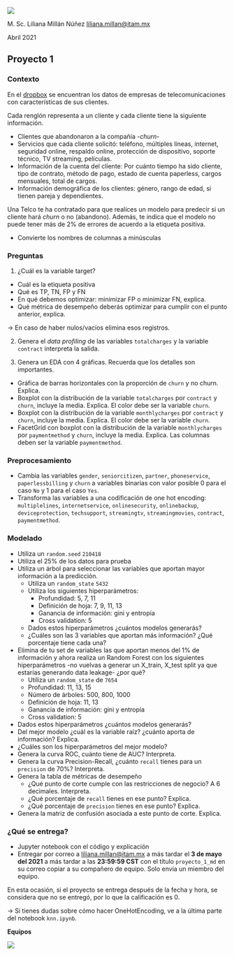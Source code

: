 ![](./images/itam_logo.png)

M. Sc. Liliana Millán Núñez liliana.millan@itam.mx

Abril 2021

## Proyecto 1

### Contexto

En el [dropbox](https://www.dropbox.com/s/ky7ls87ymi5xx15/WA_Fn-UseC_-Telco-Customer-Churn.csv?dl=0) se encuentran los datos de empresas de telecomunicaciones con características de sus clientes.

Cada renglón representa a un cliente y cada cliente tiene la siguiente información.

* Clientes que abandonaron a la compañía -*churn*-
* Servicios que cada cliente solicitó: teléfono, múltiples líneas, internet, seguridad online, respaldo online, protección de dispositivo, soporte técnico, TV streaming, películas.
* Información de la cuenta del cliente: Por cuánto tiempo ha sido cliente, tipo de contrato, método de pago, estado de cuenta paperless, cargos mensuales, total de cargos.
* Información demográfica de los clientes: género, rango de edad, si tienen pareja y dependientes.

Una Telco te ha contratado para que realices un modelo para predecir si un cliente hará *churn* o no (abandono). Además, te indica que el modelo no puede tener más de 2% de errores de acuerdo a la etiqueta positiva.

+ Convierte los nombres de columnas a minúsculas

### Preguntas

1. ¿Cuál es la variable target?
* Cuál es la etiqueta positiva
* Qué es TP, TN, FP y FN
* En qué debemos optimizar: minimizar FP o minimizar FN, explica.
* Qué métrica de desempeño deberás optimizar para cumplir con el punto anterior, explica.

-> En caso de haber nulos/vacíos elimina esos registros.

2. Genera el *data profiling* de las variables `totalcharges` y la variable `contract` interpreta la salida.

3. Genera un EDA con 4 gráficas. Recuerda que los detalles son importantes.
* Gráfica de barras horizontales con la proporción de `churn` y no churn. Explica.
* Boxplot con la distribución de la variable `totalcharges` por `contract` y `churn`, incluye la media. Explica. El color debe ser la variable `churn`.
* Boxplot con la distribución de la variable `monthlycharges` por `contract` y `churn`, incluye la media. Explica. El color debe ser la variable `churn`.
* FacetGrid con boxplot con la distribución de la variable `monthlycharges` por `paymentmethod` y `churn`, incluye la media. Explica. Las columnas deben ser la variable `paymentmethod`.

### Preprocesamiento
  + Cambia las variables `gender`, `seniorcitizen`, `partner`, `phoneservice`, `paperlessbilling` y `churn` a variables binarias con valor posible 0 para el caso `No` y 1 para el caso `Yes`.
  + Transforma las variables a una codificación de one hot encoding: `multiplelines`, `internetservice`, `onlinesecurity`, `onlinebackup`, `deviceprotection`, `techsupport`, `streamingtv`, `streamingmovies`, `contract`, `paymentmethod`.

### Modelado

+ Utiliza un `random.seed` `210418`
+ Utiliza el 25% de los datos para prueba
+ Utiliza un árbol para seleccionar las variables que aportan mayor información a la predicción.
  + Utiliza un `random_state` `5432`
  + Utiliza los siguientes hiperparámetros:
    + Profundidad: 5, 7, 11
    + Definición de hoja: 7, 9, 11, 13
    + Ganancia de información: gini y entropía
    + Cross validation: 5
  + Dados estos hiperparámetros ¿cuántos modelos generarás?
  + ¿Cuáles son las 3 variables que aportan más información? ¿Qué porcentaje tiene cada una?
+ Elimina de tu set de variables las que aportan menos del 1% de información y ahora realiza un Random Forest con los siguientes hiperparámetros -no vuelvas a generar un X_train, X_test split ya que estarías generando data leakage- ¿por qué?
  + Utiliza un `random_state` de `7654`
  + Profundidad: 11, 13, 15
  + Número de árboles: 500, 800, 1000
  + Definición de hoja: 11, 13
  + Ganancia de información: gini y entropía
  + Cross validation: 5
+ Dados estos hiperparámetros ¿cuántos modelos generarás?
+ Del mejor modelo ¿cuál es la variable raíz? ¿cuánto aporta de información? Explica.
+ ¿Cuáles son los hiperparámetros del mejor modelo?
+ Genera la curva ROC, cuánto tiene de AUC? Interpreta.
+ Genera la curva Precision-Recall, ¿cuánto `recall` tienes para un `precision` de 70%? Interpreta.
+ Genera la tabla de métricas de desempeño
  + ¿Qué punto de corte cumple con las restricciones de negocio? A 6 decimales. Interpreta.
  + ¿Qué porcentaje de `recall` tienes en ese punto? Explica.
  + ¿Qué porcentaje de `precision` tienes en ese punto? Explica.
+ Genera la matriz de confusión asociada a este punto de corte. Explica.

### ¿Qué se entrega?

* Jupyter notebook con el código y explicación
* Entregar por correo a liliana.millan@itam.mx a más tardar el **3 de mayo del 2021** a más tardar a las **23:59:59 CST** con el título `proyecto_1_md` en su correo copiar a su compañero de equipo. Solo envía un miembro del equipo.

En esta ocasión, si el proyecto se entrega después de la fecha y hora, se considera que no se entregó, por lo que la calificación es 0.

-> Si tienes dudas sobre cómo hacer OneHotEncoding, ve a la última parte del notebook `knn.ipynb`.

**Equipos**

![](./images/equipos_p1.png)
